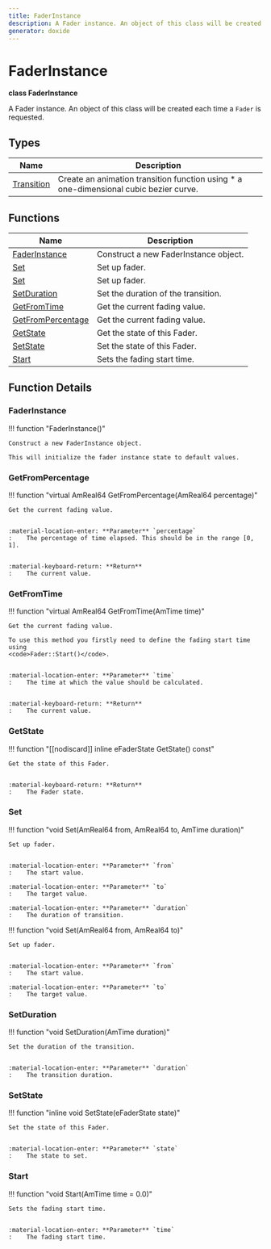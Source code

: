 ```yaml
---
title: FaderInstance
description: A Fader instance. An object of this class will be created each time a `Fader` is requested. 
generator: doxide
---
```



# FaderInstance

**class  FaderInstance**


A Fader instance. An object of this class will be created each time a `Fader` is requested.
     




## Types

| Name | Description |
| ---- | ----------- |
| [Transition](Transition/index.md) | Create an animation transition function using * a one-dimensional cubic bezier curve. |

## Functions

| Name | Description |
| ---- | ----------- |
| [FaderInstance](#FaderInstance) | Construct a new FaderInstance object. |
| [Set](#Set) | Set up fader. |
| [Set](#Set) | Set up fader. |
| [SetDuration](#SetDuration) | Set the duration of the transition. |
| [GetFromTime](#GetFromTime) | Get the current fading value. |
| [GetFromPercentage](#GetFromPercentage) | Get the current fading value. |
| [GetState](#GetState) | Get the state of this Fader. |
| [SetState](#SetState) | Set the state of this Fader. |
| [Start](#Start) | Sets the fading start time. |

## Function Details

### FaderInstance<a name="FaderInstance"></a>
!!! function "FaderInstance()"

    
    Construct a new FaderInstance object.
    
    This will initialize the fader instance state to default values.
            
    

### GetFromPercentage<a name="GetFromPercentage"></a>
!!! function "virtual AmReal64 GetFromPercentage(AmReal64 percentage)"

    
    Get the current fading value.
    
    
    :material-location-enter: **Parameter** `percentage`
    :    The percentage of time elapsed. This should be in the range [0, 1].
    
    
    :material-keyboard-return: **Return**
    :    The current value.
            
    

### GetFromTime<a name="GetFromTime"></a>
!!! function "virtual AmReal64 GetFromTime(AmTime time)"

    
    Get the current fading value.
    
    To use this method you firstly need to define the fading start time using
    <code>Fader::Start()</code>.
    
    
    :material-location-enter: **Parameter** `time`
    :    The time at which the value should be calculated.
    
    
    :material-keyboard-return: **Return**
    :    The current value.
            
    

### GetState<a name="GetState"></a>
!!! function "[[nodiscard]] inline eFaderState GetState() const"

    
    Get the state of this Fader.
    
    
    :material-keyboard-return: **Return**
    :    The Fader state.
            
    

### Set<a name="Set"></a>
!!! function "void Set(AmReal64 from, AmReal64 to, AmTime duration)"

    
    Set up fader.
    
    
    :material-location-enter: **Parameter** `from`
    :    The start value.
        
    :material-location-enter: **Parameter** `to`
    :    The target value.
        
    :material-location-enter: **Parameter** `duration`
    :    The duration of transition.
                
    

!!! function "void Set(AmReal64 from, AmReal64 to)"

    
    Set up fader.
    
    
    :material-location-enter: **Parameter** `from`
    :    The start value.
        
    :material-location-enter: **Parameter** `to`
    :    The target value.
                
    

### SetDuration<a name="SetDuration"></a>
!!! function "void SetDuration(AmTime duration)"

    
    Set the duration of the transition.
    
    
    :material-location-enter: **Parameter** `duration`
    :    The transition duration.
                
    

### SetState<a name="SetState"></a>
!!! function "inline void SetState(eFaderState state)"

    
    Set the state of this Fader.
    
    
    :material-location-enter: **Parameter** `state`
    :    The state to set.
                
    

### Start<a name="Start"></a>
!!! function "void Start(AmTime time = 0.0)"

    
    Sets the fading start time.
    
    
    :material-location-enter: **Parameter** `time`
    :    The fading start time.
                
    

